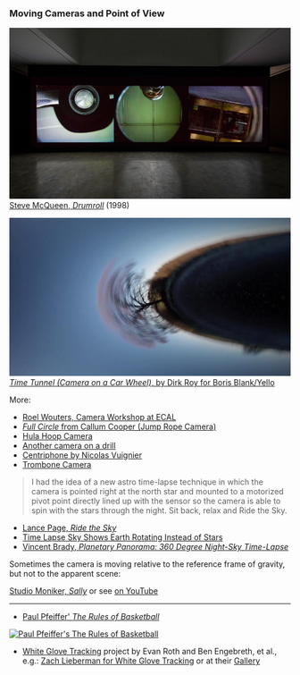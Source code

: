 ### Moving Cameras and Point of View

[![Steve McQueen, Drumroll](images/drumroll-steve-mcqueen.jpg)](https://www.youtube.com/watch?v=9oGO2mawifA)<br />
[Steve McQueen, *Drumroll*](https://www.youtube.com/watch?v=9oGO2mawifA) (1998)

[![Dirk Roy, *Time Tunnel*](images/time-tunnel.jpg)](https://vimeo.com/84162988)<br />
[*Time Tunnel (Camera on a Car Wheel)*, by Dirk Roy for Boris Blank/Yello](https://vimeo.com/84162988)

More: 

* [Roel Wouters, Camera Workshop at ECAL](http://gizmodo.com/these-designers-make-boring-old-video-cameras-do-imposs-1444863383)
* [*Full Circle* from Callum Cooper (Jump Rope Camera)](https://vimeo.com/37077712)
* [Hula Hoop Camera](https://www.youtube.com/watch?v=EumsgPn9xaM)
* [Another camera on a drill](https://www.youtube.com/watch?v=FIJfshJ757s)
* [Centriphone by Nicolas Vuignier](https://www.youtube.com/watch?v=aqncOP7OzMg)
* [Trombone Camera](https://www.youtube.com/watch?v=soDn2puEuL8)

> I had the idea of a new astro time-lapse technique in which the camera is pointed right at the north star and mounted to a motorized pivot point directly lined up with the sensor so the camera is able to spin with the stars through the night. Sit back, relax and Ride the Sky.

* [Lance Page, *Ride the Sky*](https://vimeo.com/98679934)
* [Time Lapse Sky Shows Earth Rotating Instead of Stars](https://www.youtube.com/watch?v=nkn2ZXWDl6k)
* [Vincent Brady, *Planetary Panorama: 360 Degree Night-Sky Time-Lapse*](https://www.youtube.com/watch?v=azJaOQAGTJo)

Sometimes the camera is moving relative to the reference frame of gravity, but not to the apparent scene:

[Studio Moniker, *Sally*](http://roelwouters.com/sally) or see [on YouTube](https://www.youtube.com/watch?v=mrPe6bpAgI8)

---

* [Paul Pfeiffer' *The Rules of Basketball*](https://www.youtube.com/watch?v=ssJZJs9g_xQ)

[![Paul Pfeiffer's The Rules of Basketball](images/pfeiffer.gif)](https://www.youtube.com/watch?v=ssJZJs9g_xQ)

* [White Glove Tracking](http://whiteglovetracking.com/) project by Evan Roth and Ben Engebreth, et al., e.g.: [Zach Lieberman for White Glove Tracking](images/zl_pf_tribute.mov) or at their [Gallery](http://whiteglovetracking.com/gallery.html)


